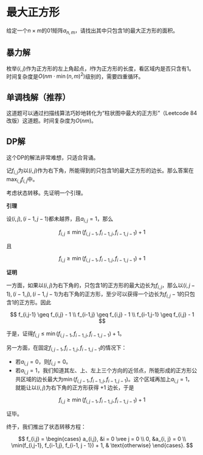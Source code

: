 # 最大正方形

给定一个$n \times m$的01矩阵$a_{n,m}$，请找出其中只包含$1$的最大正方形的面积。

## 暴力解

枚举$(i,j)$作为正方形的左上角起点，$l$作为正方形的长度，看区域内是否只含有$1$。时间复杂度是$O(nm \cdot \min(n, m)^2)$级别的，需要四重循环。

## 单调栈解（推荐）

这道题可以通过扫描线算法巧妙地转化为“柱状图中最大的正方形”（Leetcode 84改版）这道题。时间复杂度为$O(nm)$。

## DP解

这个DP的解法非常难想，只适合背诵。

记$f_{i,j}$为以$(i,j)$作为右下角，所能得到的只包含$1$的最大正方形的边长。那么答案在$\max_{i,j} f_{i,j}$中。

考虑状态转移。先证明一个引理。

**引理**

设$(i,j), (i- 1, j -1)$都未越界，且$a_{i,j} = 1$，那么

$$
f_{i,j} \leq \min(f_{i,j-1}, f_{i-1,j}, f_{i-1, j - 1}) + 1
$$

且

$$
f_{i,j} \geq \min(f_{i,j-1}, f_{i-1,j}, f_{i-1, j - 1}) + 1
$$

**证明**

一方面，如果以$(i,j)$为右下角的，只包含$1$的正方形的最大边长为$f_{i,j}$，那么以$(i,j-1), (i-1,j), (i-1,j-1)$为右下角的正方形，至少可以获得一个边长为$f_{i,j} - 1$的只包含$1$的正方形。因此

$$
f_{i,j-1} \geq f_{i,j} - 1 \\
f_{i-1,j} \geq f_{i,j} - 1 \\
f_{i-1,j-1} \geq f_{i,j} - 1
$$

于是，证得$f_{i,j} \leq \min(f_{i,j-1}, f_{i-1,j}, f_{i-1, j - 1}) + 1$。

另一方面，在固定$f_{i,j-1}, f_{i-1,j}, f_{i-1,j-1}$的情况下：

* 若$a_{i,j} = 0$，则$f_{i,j} = 0$。
* 若$a_{i,j} = 1$，我们知道其左、上、左上三个方向的近邻点，所能形成的正方形公共区域的边长最大为$\min(f_{i,j-1}, f_{i-1,j}, f_{i-1,j-1})$。这个区域再加上$a_{i,j} = 1$，就能让以$(i,j)$为右下角的正方形获得 +1 边长，于是

$$
f_{i,j} \geq \min(f_{i,j-1}, f_{i-1,j}, f_{i-1, j - 1}) + 1
$$

证毕。

终于，我们推出了状态转移方程：

$$
f_{i,j} = \begin{cases}
a_{i,j}, &i = 0 \vee j = 0 \\
0, &a_{i, j} = 0 \\
\min(f_{i,j-1}, f_{i-1,j}, f_{i-1, j - 1}) + 1, & \text{otherwise}
\end{cases}.
$$
